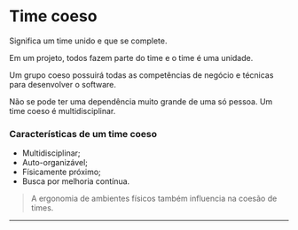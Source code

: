 # Time coeso

Significa um time unido e que se complete.

Em um projeto, todos fazem parte do time e o time é uma unidade.

Um grupo coeso possuirá todas as competências de negócio e técnicas para desenvolver o software.

Não se pode ter uma dependência muito grande de uma só pessoa. Um time coeso é multidisciplinar.

### Características de um time coeso

* Multidisciplinar;
* Auto-organizável;
* Físicamente próximo;
* Busca por melhoria contínua.

> A ergonomia de ambientes físicos também influencia na coesão de times.

---

